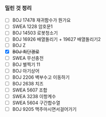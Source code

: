 ### 밀린 것 정리

- [ ] BOJ 17478 재귀함수가 뭔가요
- [ ] SWEA 1228 암호문1
- [ ] BOJ 14503 로봇청소기
- [ ] BOJ 16926 배열돌리기 + 19627 배열돌리기2
- [ ] BOJ Z
- [X] ~~BOJ 최단경로~~
- [ ] SWEA 무선충전
- [ ] BOJ 별찍기 11
- [ ] BOJ 아기상어
- [ ] BOJ 2206 벽부수고 이동하기
- [ ] BOJ 2638 치즈
- [ ] SWEA 5607 조합
- [ ] SWEA 3238 이항계수
- [ ] SWEA 5604 구간합수열
- [ ] BOJ 9205 맥주마시면서걸어가기
